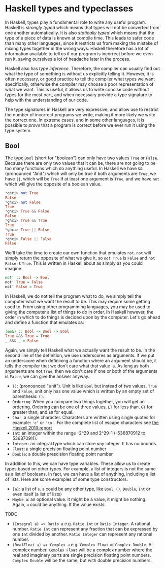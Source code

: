 # Haskell types and typeclasses

In Haskell, types play a fundamental role to write any useful program. Haskell is *strongly typed* which means that types will not be converted from one another automatically. It is also *statically typed* which means that the type of a piece of data is known at compile time. This leads to safer code than many other languages, since it restricts us from making the mistake of mixing types together in the wrong ways. Haskell therefore has a lot of information available to tell us if our program is incorrect before we even run it, saving ourselves a lot of headache later in the process.

Haskell also has *type inference*. Therefore, the compiler can usually find out what the type of something is without us explicitly telling it. However, it is often necessary, or good practice to tell the compiler what types we want specifically, otherwise the compiler may choose a poor representation of what we want. This is useful, it allows us to write concise code without types for the most part, and when necessary provide a type signature to help with the understanding of our code.

The type signatures in Haskell are very expressive, and allow use to restrict the number of incorrect programs we write, making it more likely we write the correct one. In extreme cases, and in some other languages, it is possible to *prove* that a program is correct before we ever run it using the type system.

## Bool

The type `Bool` (short for "boolean") can only have two values `True` or `False`. Because there are only two values that it can be, there are not going to be too many functions which do anything useful. In Haskell we have `&&` (pronounced "And") which will only be true if both arguments are `True`, we have `||`, which will be `True` if at least one argument is `True`, and we have `not` which will give the opposite of a boolean value.

```haskell
*ghci> not True
False
*ghci> not False
True
*ghci> True && False
False
*ghci> True && True
True
*ghci> True || False
True
*ghci> False || False
False
```

We'll take the time to create our own function that emulates `not`. `not` will simply return the opposite of what we give it, so `not True` is `False` and `not False` is `True`. This is written in Haskell about as simply as you could imagine:

```haskell
not' :: Bool -> Bool
not' True = False
not' False = True
```

In Haskell, we do not tell the program what to do, we simply tell the computer what we want the result to be. This may require some getting used to. From using other programming languages, you may be used to giving the computer a list of things to do in order. In Haskell however, the order in which to do things is decided upon by the computer. Let's go ahead and define a function that emulates `&&`:

```haskell
(&&&) :: Bool -> Bool -> Bool
True &&& True = True
_ &&& _ = False
```

Again, we simply tell Haskell what we actually want the result to be. In the second line of the definition, we use underscores as arguments. If we put an underscore when definining a function where an argument should be, it tells the compiler that we don't care what that value is. As long as both arguments are not `True`, then we don't care if one or both of the arguments is `False`, we can give the answer anyway.



* `()`: (pronounced "unit"). Unit is like `Bool` but instead of two values, `True` and `False`, unit only has one value which is written by an empty set of parenthesis: `()`.
* `Ordering`: When you compare two things together, you will get an ordering. Ordering can be one of three values, `LT` for less than, `GT` for greater than, and `EQ` for equal.
* `Char`: a single character. Characters are written using single quotes for example: `'c'` or `'\n'`. For the complete list of escape characters see [the Haskell 2010 report](https://www.haskell.org/onlinereport/haskell2010/haskellch2.html#x7-200002.6)
* `Int`: an integer within the range -2^29 and 2^29-1 (-536870912 to 536870911).
* `Integer`: an integral type which can store *any* integer. It has no bounds.
* `Float`: a single precision floating point number
* `Double`: a double prescision floating point number

In addition to this, we can have type variables. These allow us to create types based on other types. For example, a list of integers is not the same as a list of booleans. In fact, we can have a list of anything, including a list of lists. Here are some examples of some type constructors.

* `[a]`: a list of `a`. `a` could be any other type, like `Bool`, `()`, `Double`, `Int` or even itself (a list of lists)
* `Maybe a`: an optional value. It might be a value, it might be nothing. Again, `a` could be anything. If the value exists


TODO


* `(Integral a) => Ratio a` e.g. `Ratio Int` or `Ratio Integer`. A rational number. `Ratio Int` can represent any fraction that can be expressed by one `Int` divided by another. `Ratio Integer` can represent any rational number.
* `(RealFloat a) => Complex a` e.g. `Complex Float` or `Complex Double`. A complex number. `Complex Float` will be a complex number where the real and imaginary parts are single precision floating point numbers. `Complex Double` will be the same, but with double precision numbers.
